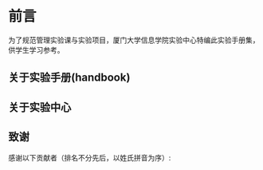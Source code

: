 # 前言

为了规范管理实验课与实验项目，厦门大学信息学院实验中心特编此实验手册集，供学生学习参考。

## 关于实验手册(handbook)

## 关于实验中心

## 致谢

感谢以下贡献者（排名不分先后，以姓氏拼音为序）: